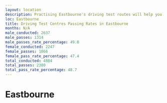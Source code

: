 ```yaml
---
layout: location
description: Practising Eastbourne's driving test routes will help you become more confident in your gear-changing abilities.
loc: Eastbourne
title: Driving Test Centres Passing Rates in Eastbourne
months: N/A
male_conducted: 2637
male_passes: 1314
male_passes_rate_percentage: 49.8
female_conducted: 2247
female_passes: 1066
female_pass_rate_percentage: 47.4
total_conducted: 4884
total_passes: 2380
total_pass_rate_percentage: 48.7
---
```


# Eastbourne
